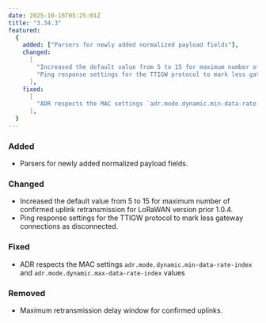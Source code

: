 ```yaml
---
date: 2025-10-16T05:25:01Z
title: "3.34.3"
featured:
  {
    added: ["Parsers for newly added normalized payload fields"],
    changed:
      [
        "Increased the default value from 5 to 15 for maximum number of confirmed uplink retransmission for LoRaWAN version prior 1.0.4",
        "Ping response settings for the TTIGW protocol to mark less gateway connections as disconnected",
      ],
    fixed:
      [
        "ADR respects the MAC settings `adr.mode.dynamic.min-data-rate-index` and `adr.mode.dynamic.max-data-rate-index` values",
      ],
  }
---
```


### Added

- Parsers for newly added normalized payload fields.

### Changed

- Increased the default value from 5 to 15 for maximum number of confirmed uplink retransmission for LoRaWAN version prior 1.0.4.
- Ping response settings for the TTIGW protocol to mark less gateway connections as disconnected.

### Fixed

- ADR respects the MAC settings `adr.mode.dynamic.min-data-rate-index` and `adr.mode.dynamic.max-data-rate-index` values

### Removed

- Maximum retransmission delay window for confirmed uplinks.
